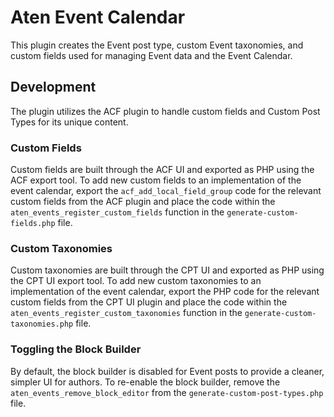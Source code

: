 # Aten Event Calendar

This plugin creates the Event post type, custom Event taxonomies, and custom fields used for managing Event data and the Event Calendar.

## Development

The plugin utilizes the ACF plugin to handle custom fields and Custom Post Types for its unique content.

### Custom Fields

Custom fields are built through the ACF UI and exported as PHP using the ACF export tool. To add new custom fields to an implementation of the event calendar, export the `acf_add_local_field_group` code for the relevant custom fields from the ACF plugin and place the code within the `aten_events_register_custom_fields` function in the `generate-custom-fields.php` file. 

### Custom Taxonomies

Custom taxonomies are built through the CPT UI and exported as PHP using the CPT UI export tool. To add new custom taxonomies to an implementation of the event calendar, export the PHP code for the relevant custom fields from the CPT UI plugin and place the code within the `aten_events_register_custom_taxonomies` function in the `generate-custom-taxonomies.php` file. 

### Toggling the Block Builder

By default, the block builder is disabled for Event posts to provide a cleaner, simpler UI for authors. To re-enable the block builder, remove the `aten_events_remove_block_editor` from the `generate-custom-post-types.php` file.
